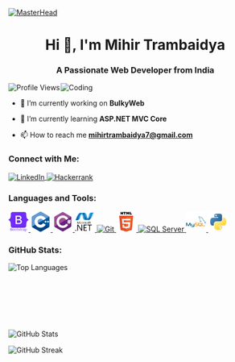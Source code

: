 [![MasterHead](https://no-flux.beaude.net/wp-content/uploads/2015/07/dLYfYLBGDmmQ3DSWcfNk8Q-default_x2.gif)](https://rishavchanda.io)
<h1 align="center">Hi 👋, I'm Mihir Trambaidya</h1> <h3 align="center">A Passionate Web Developer from India</h3> <img align="right" alt="Coding" width="400" src="https://i.imgflip.com/5tksvw.gif"> <p align="left"> <img src="https://komarev.com/ghpvc/?username=mihir-21&label=Profile%20views&color=0e75b6&style=flat" alt="Profile Views" /> </p>

- 🔭 I’m currently working on **BulkyWeb**

- 🌱 I’m currently learning **ASP.NET MVC Core**

- 📫 How to reach me **mihirtrambaidya7@gmail.com**

<h3 align="left">Connect with Me:</h3> <p align="left"> <a href="https://linkedin.com/in/mihir trambadiya" target="blank"> <img align="center" src="https://raw.githubusercontent.com/rahuldkjain/github-profile-readme-generator/master/src/images/icons/Social/linked-in-alt.svg" alt="LinkedIn" height="30" width="40" /> </a> <a href="https://www.hackerrank.com/trambadiya mihir" target="blank"> <img align="center" src="https://raw.githubusercontent.com/rahuldkjain/github-profile-readme-generator/master/src/images/icons/Social/hackerrank.svg" alt="Hackerrank" height="30" width="40" /> </a> </p>

<h3 align="left">Languages and Tools:</h3> <p align="left"> <a href="https://getbootstrap.com" target="_blank" rel="noreferrer"> <img src="https://raw.githubusercontent.com/devicons/devicon/master/icons/bootstrap/bootstrap-plain-wordmark.svg" alt="Bootstrap" width="40" height="40"/> </a> <a href="https://www.w3schools.com/cpp/" target="_blank" rel="noreferrer"> <img src="https://raw.githubusercontent.com/devicons/devicon/master/icons/cplusplus/cplusplus-original.svg" alt="C++" width="40" height="40"/> </a> <a href="https://www.w3schools.com/cs/" target="_blank" rel="noreferrer"> <img src="https://raw.githubusercontent.com/devicons/devicon/master/icons/csharp/csharp-original.svg" alt="C#" width="40" height="40"/> </a> <a href="https://dotnet.microsoft.com/" target="_blank" rel="noreferrer"> <img src="https://raw.githubusercontent.com/devicons/devicon/master/icons/dot-net/dot-net-original-wordmark.svg" alt=".NET" width="40" height="40"/> </a> <a href="https://git-scm.com/" target="_blank" rel="noreferrer"> <img src="https://www.vectorlogo.zone/logos/git-scm/git-scm-icon.svg" alt="Git" width="40" height="40"/> </a> <a href="https://www.w3.org/html/" target="_blank" rel="noreferrer"> <img src="https://raw.githubusercontent.com/devicons/devicon/master/icons/html5/html5-original-wordmark.svg" alt="HTML5" width="40" height="40"/> </a> <a href="https://www.microsoft.com/en-us/sql-server" target="_blank" rel="noreferrer"> <img src="https://www.svgrepo.com/show/303229/microsoft-sql-server-logo.svg" alt="SQL Server" width="40" height="40"/> </a> <a href="https://www.mysql.com/" target="_blank" rel="noreferrer"> <img src="https://raw.githubusercontent.com/devicons/devicon/master/icons/mysql/mysql-original-wordmark.svg" alt="MySQL" width="40" height="40"/> </a> <a href="https://www.python.org" target="_blank" rel="noreferrer"> <img src="https://raw.githubusercontent.com/devicons/devicon/master/icons/python/python-original.svg" alt="Python" width="40" height="40"/> </a> </p>

<h3 align="left">GitHub Stats:</h3> <p><img align="left" src="https://github-readme-stats.vercel.app/api/top-langs?username=mihir-21&show_icons=true&locale=en&layout=compact" alt="Top Languages" /></p></br><br></p> <br><br><br><br> <p><img align="center" src="https://github-readme-stats.vercel.app/api?username=mihir-21&show_icons=true&locale=en" alt="GitHub Stats" /></p> <p><img align="center" src="https://github-readme-streak-stats.herokuapp.com/?user=mihir-21&" alt="GitHub Streak" /></p>
<br>
